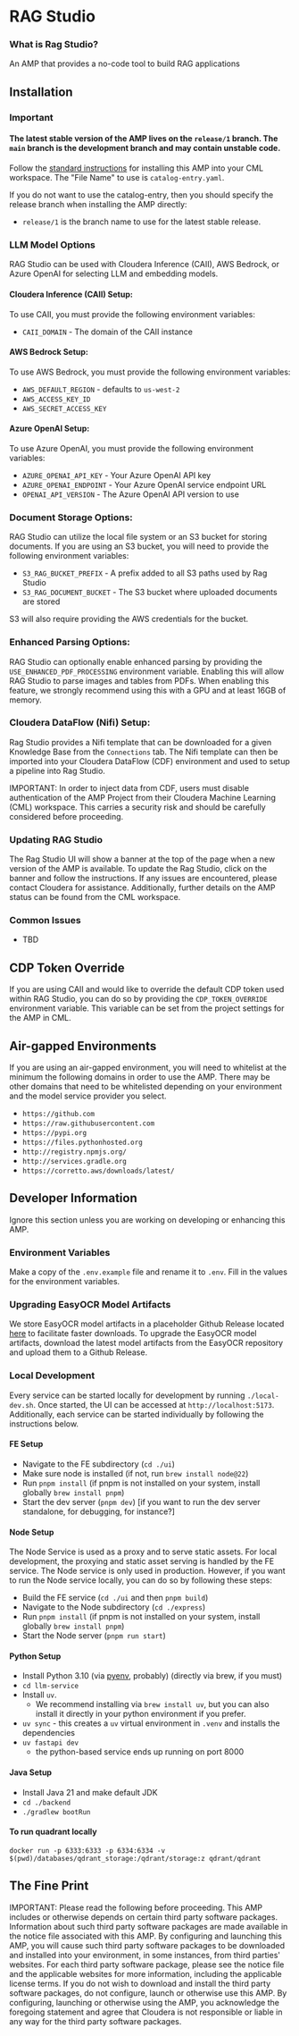 # RAG Studio

### What is Rag Studio?

An AMP that provides a no-code tool to build RAG applications

## Installation

### Important

#### The latest stable version of the AMP lives on the `release/1` branch. The `main` branch is the development branch and may contain unstable code.

Follow the [standard instructions](https://docs.cloudera.com/machine-learning/cloud/applied-ml-prototypes/topics/ml-amp-add-catalog.html) for installing this AMP into your CML workspace.
The "File Name" to use is `catalog-entry.yaml`.

If you do not want to use the catalog-entry, then you should specify the release branch when installing the AMP directly:

- `release/1` is the branch name to use for the latest stable release.

### LLM Model Options

RAG Studio can be used with Cloudera Inference (CAII), AWS Bedrock, or Azure OpenAI for selecting LLM and embedding models.

#### Cloudera Inference (CAII) Setup:

To use CAII, you must provide the following environment variables:

- `CAII_DOMAIN` - The domain of the CAII instance

#### AWS Bedrock Setup:

To use AWS Bedrock, you must provide the following environment variables:

- `AWS_DEFAULT_REGION` - defaults to `us-west-2`
- `AWS_ACCESS_KEY_ID`
- `AWS_SECRET_ACCESS_KEY`

#### Azure OpenAI Setup:

To use Azure OpenAI, you must provide the following environment variables:

- `AZURE_OPENAI_API_KEY` - Your Azure OpenAI API key
- `AZURE_OPENAI_ENDPOINT` - Your Azure OpenAI service endpoint URL
- `OPENAI_API_VERSION` - The Azure OpenAI API version to use

### Document Storage Options:

RAG Studio can utilize the local file system or an S3 bucket for storing documents. If you are using an S3 bucket, you will need to provide the following environment variables:

- `S3_RAG_BUCKET_PREFIX` - A prefix added to all S3 paths used by Rag Studio
- `S3_RAG_DOCUMENT_BUCKET` - The S3 bucket where uploaded documents are stored

S3 will also require providing the AWS credentials for the bucket.

### Enhanced Parsing Options:

RAG Studio can optionally enable enhanced parsing by providing the `USE_ENHANCED_PDF_PROCESSING` environment variable. Enabling this will allow RAG Studio to parse images and tables from PDFs. When enabling this feature, we strongly recommend using this with a GPU and at least 16GB of memory.

### Cloudera DataFlow (Nifi) Setup:

Rag Studio provides a Nifi template that can be downloaded for a given Knowledge Base from the `Connections` tab.
The Nifi template can then be imported into your Cloudera DataFlow (CDF) environment and used to setup a pipeline into Rag Studio.

IMPORTANT: In order to inject data from CDF, users must disable authentication of the AMP Project from their Cloudera Machine Learning (CML) workspace.
This carries a security risk and should be carefully considered before proceeding.

### Updating RAG Studio

The Rag Studio UI will show a banner at the top of the page when a new version of the AMP is available.
To update the Rag Studio, click on the banner and follow the instructions. If any issues are encountered, please contact
Cloudera for assistance. Additionally, further details on the AMP status can be found from the CML workspace.

### Common Issues

- TBD

## CDP Token Override

If you are using CAII and would like to override the default CDP token used within RAG Studio, you can do so by providing the `CDP_TOKEN_OVERRIDE` environment variable.
This variable can be set from the project settings for the AMP in CML.

## Air-gapped Environments

If you are using an air-gapped environment, you will need to whitelist at the minimum the following domains in order to use the AMP.
There may be other domains that need to be whitelisted depending on your environment and the model service provider you select. 

- `https://github.com`
- `https://raw.githubusercontent.com`
- `https://pypi.org`
- `https://files.pythonhosted.org`
- `http://registry.npmjs.org/`
- `http://services.gradle.org`
- `https://corretto.aws/downloads/latest/`

## Developer Information

Ignore this section unless you are working on developing or enhancing this AMP.

### Environment Variables

Make a copy of the `.env.example` file and rename it to `.env`. Fill in the values for the environment variables.

### Upgrading EasyOCR Model Artifacts

We store EasyOCR model artifacts in a placeholder Github Release located [here](https://github.com/cloudera/CML_AMP_RAG_Studio/releases/tag/model_download) to facilitate faster downloads.
To upgrade the EasyOCR model artifacts, download the latest model artifacts from the EasyOCR repository and upload them to a Github Release.

### Local Development

Every service can be started locally for development by running `./local-dev.sh`. Once started, the UI can be accessed
at `http://localhost:5173`. Additionally, each service can be started individually by following the instructions below.

#### FE Setup

- Navigate to the FE subdirectory (`cd ./ui`)
- Make sure node is installed (if not, run `brew install node@22`)
- Run `pnpm install` (if pnpm is not installed on your system, install globally `brew install pnpm`)
- Start the dev server (`pnpm dev`) [if you want to run the dev server standalone, for debugging, for instance?]

#### Node Setup

The Node Service is used as a proxy and to serve static assets. For local development, the proxying and static
asset serving is handled by the FE service. The Node service is only used in production. However, if you want to run
the Node service locally, you can do so by following these steps:

- Build the FE service (`cd ./ui` and then `pnpm build`)
- Navigate to the Node subdirectory (`cd ./express`)
- Run `pnpm install` (if pnpm is not installed on your system, install globally `brew install pnpm`)
- Start the Node server (`pnpm run start`)

#### Python Setup

- Install Python 3.10 (via [pyenv](https://github.com/pyenv/pyenv), probably) (directly via brew, if you must)
- `cd llm-service`
- Install `uv`.
  - We recommend installing via `brew install uv`, but you can also install it directly in your python environment if you prefer.
- `uv sync` - this creates a `uv` virtual environment in `.venv` and installs the dependencies
- `uv fastapi dev`
  - the python-based service ends up running on port 8000

#### Java Setup

- Install Java 21 and make default JDK
- `cd ./backend`
- `./gradlew bootRun`

#### To run quadrant locally

```
docker run -p 6333:6333 -p 6334:6334 -v $(pwd)/databases/qdrant_storage:/qdrant/storage:z qdrant/qdrant
```

## The Fine Print

IMPORTANT: Please read the following before proceeding. This AMP includes or otherwise depends on certain third party software packages. Information about such third party software packages are made available in the notice file associated with this AMP. By configuring and launching this AMP, you will cause such third party software packages to be downloaded and installed into your environment, in some instances, from third parties' websites. For each third party software package, please see the notice file and the applicable websites for more information, including the applicable license terms. If you do not wish to download and install the third party software packages, do not configure, launch or otherwise use this AMP. By configuring, launching or otherwise using the AMP, you acknowledge the foregoing statement and agree that Cloudera is not responsible or liable in any way for the third party software packages.
